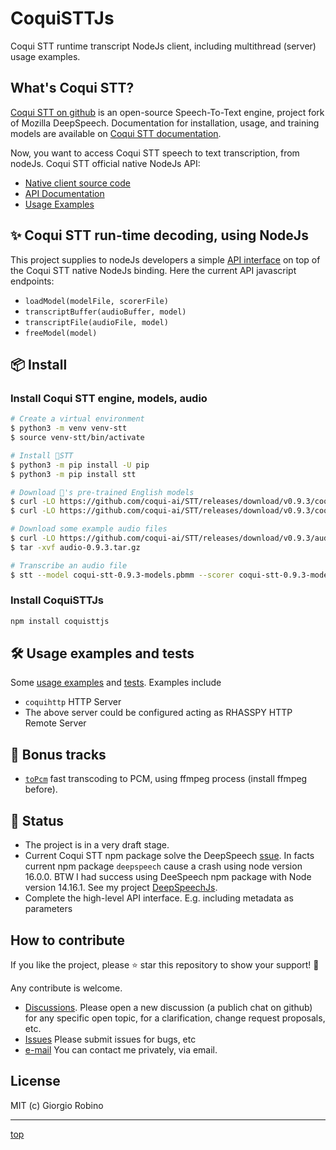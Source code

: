# CoquiSTTJs

Coqui STT runtime transcript NodeJs client, including multithread (server) usage examples.

## What's Coqui STT?

[Coqui STT on github](https://github.com/coqui-ai/STT) is an open-source Speech-To-Text engine, project fork of Mozilla DeepSpeech.
Documentation for installation, usage, and training models are available on 
[Coqui STT documentation](https://stt.readthedocs.io/en/latest/).

Now, you want to access Coqui STT speech to text transcription, from nodeJs. 
Coqui STT official native NodeJs API:

- [Native client source code](https://github.com/coqui-ai/STT/tree/main/native_client/javascript)
- [API Documentation](https://stt.readthedocs.io/en/latest/NodeJS-API.html)
- [Usage Examples](https://github.com/coqui-ai/STT-examples#javascript)


## ✨ Coqui STT run-time decoding, using NodeJs

This project supplies to nodeJs developers a simple [API interface](stt.js) on top of the Coqui STT native NodeJs binding. 
Here the current API javascript endpoints:

- `loadModel(modelFile, scorerFile)`
- `transcriptBuffer(audioBuffer, model)`
- `transcriptFile(audioFile, model)`
- `freeModel(model)`
 

## 📦 Install

### Install Coqui STT engine, models, audio

 ```bash
 # Create a virtual environment
 $ python3 -m venv venv-stt
 $ source venv-stt/bin/activate

 # Install 🐸STT
 $ python3 -m pip install -U pip
 $ python3 -m pip install stt

 # Download 🐸's pre-trained English models
 $ curl -LO https://github.com/coqui-ai/STT/releases/download/v0.9.3/coqui-stt-0.9.3-models.pbmm
 $ curl -LO https://github.com/coqui-ai/STT/releases/download/v0.9.3/coqui-stt-0.9.3-models.scorer

 # Download some example audio files
 $ curl -LO https://github.com/coqui-ai/STT/releases/download/v0.9.3/audio-0.9.3.tar.gz
 $ tar -xvf audio-0.9.3.tar.gz

 # Transcribe an audio file
 $ stt --model coqui-stt-0.9.3-models.pbmm --scorer coqui-stt-0.9.3-models.scorer --audio audio/2830-3980-0043.wav
 ```

### Install CoquiSTTJs 

 ```bash
 npm install coquisttjs
 ```


## 🛠 Usage examples and tests

Some [usage examples](examples) and [tests](tests/). Examples include
- `coquihttp` HTTP Server
- The above server could be configured acting as RHASSPY HTTP Remote Server


## 🎁 Bonus tracks

- [`toPcm`](lib/toPCM.js) fast transcoding to PCM, using ffmpeg process (install ffmpeg before). 


## 🧶 Status 

- The project is in a very draft stage.
- Current Coqui STT npm package solve the DeepSpeech 
  [ssue](https://github.com/mozilla/DeepSpeech/issues/3642).
  In facts current npm package `deepspeech` cause a crash using node version 16.0.0.
  BTW I had success using DeeSpeech npm package with Node version 14.16.1. 
  See my project [DeepSpeechJs](https://github.com/solyarisoftware/deepspeechjs).
- Complete the high-level API interface. E.g. including metadata as parameters


## How to contribute

If you like the project, please ⭐️ star this repository to show your support! 🙏

Any contribute is welcome. 
- [Discussions](https://github.com/solyarisoftware/voskJs/discussions). 
  Please open a new discussion (a publich chat on github) for any specific open topic, 
  for a clarification, change request proposals, etc.
- [Issues](https://github.com/solyarisoftware/voskJs/issues) Please submit issues for bugs, etc
- [e-mail](giorgio.robino@gmail.com) You can contact me privately, via email.


## License

MIT (c) Giorgio Robino 

---

[top](#)
